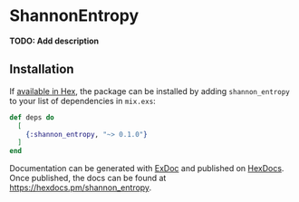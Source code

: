 # ShannonEntropy

**TODO: Add description**

## Installation

If [available in Hex](https://hex.pm/docs/publish), the package can be installed
by adding `shannon_entropy` to your list of dependencies in `mix.exs`:

```elixir
def deps do
  [
    {:shannon_entropy, "~> 0.1.0"}
  ]
end
```

Documentation can be generated with [ExDoc](https://github.com/elixir-lang/ex_doc)
and published on [HexDocs](https://hexdocs.pm). Once published, the docs can
be found at <https://hexdocs.pm/shannon_entropy>.

